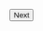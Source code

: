 <button class="btn btn-primary CL-next-btn" alt="next">Next
	<span class="next-arrow"></span>
</button>  